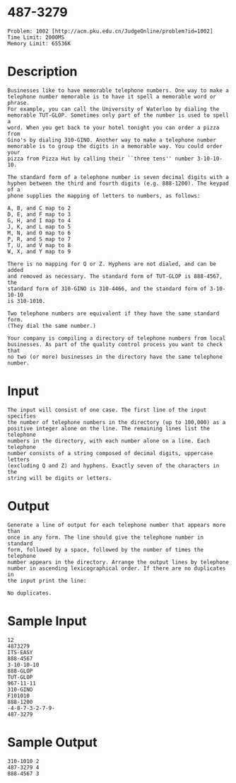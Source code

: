 487-3279
=
    Problem: 1002 [http://acm.pku.edu.cn/JudgeOnline/problem?id=1002]
    Time Limit: 2000MS
    Memory Limit: 65536K

Description
=

    Businesses like to have memorable telephone numbers. One way to make a
    telephone number memorable is to have it spell a memorable word or phrase.
    For example, you can call the University of Waterloo by dialing the
    memorable TUT-GLOP. Sometimes only part of the number is used to spell a
    word. When you get back to your hotel tonight you can order a pizza from
    Gino's by dialing 310-GINO. Another way to make a telephone number
    memorable is to group the digits in a memorable way. You could order your
    pizza from Pizza Hut by calling their ``three tens'' number 3-10-10-10.

    The standard form of a telephone number is seven decimal digits with a
    hyphen between the third and fourth digits (e.g. 888-1200). The keypad of a
    phone supplies the mapping of letters to numbers, as follows:

    A, B, and C map to 2
    D, E, and F map to 3
    G, H, and I map to 4
    J, K, and L map to 5
    M, N, and O map to 6
    P, R, and S map to 7
    T, U, and V map to 8
    W, X, and Y map to 9

    There is no mapping for Q or Z. Hyphens are not dialed, and can be added
    and removed as necessary. The standard form of TUT-GLOP is 888-4567, the
    standard form of 310-GINO is 310-4466, and the standard form of 3-10-10-10
    is 310-1010.

    Two telephone numbers are equivalent if they have the same standard form.
    (They dial the same number.)

    Your company is compiling a directory of telephone numbers from local
    businesses. As part of the quality control process you want to check that
    no two (or more) businesses in the directory have the same telephone
    number.

Input
=

    The input will consist of one case. The first line of the input specifies
    the number of telephone numbers in the directory (up to 100,000) as a
    positive integer alone on the line. The remaining lines list the telephone
    numbers in the directory, with each number alone on a line. Each telephone
    number consists of a string composed of decimal digits, uppercase letters
    (excluding Q and Z) and hyphens. Exactly seven of the characters in the
    string will be digits or letters.

Output
=

    Generate a line of output for each telephone number that appears more than
    once in any form. The line should give the telephone number in standard
    form, followed by a space, followed by the number of times the telephone
    number appears in the directory. Arrange the output lines by telephone
    number in ascending lexicographical order. If there are no duplicates in
    the input print the line:

    No duplicates.

Sample Input
=

    12
    4873279
    ITS-EASY
    888-4567
    3-10-10-10
    888-GLOP
    TUT-GLOP
    967-11-11
    310-GINO
    F101010
    888-1200
    -4-8-7-3-2-7-9-
    487-3279

Sample Output
=

    310-1010 2
    487-3279 4
    888-4567 3

